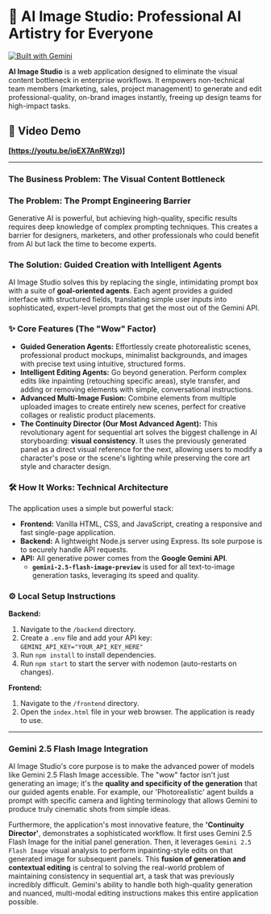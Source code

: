 # 🎨 AI Image Studio: Professional AI Artistry for Everyone

[![Built with Gemini](https://img.shields.io/badge/Built%20with-Gemini%20API-4285F4)](https://ai.google.dev/)

**AI Image Studio** is a web application designed to eliminate the visual content bottleneck in enterprise workflows. It empowers non-technical team members (marketing, sales, project management) to generate and edit professional-quality, on-brand images instantly, freeing up design teams for high-impact tasks.
## 🎥 Video Demo

**[https://youtu.be/ioEX7AnRWzg)]**


---
### The Business Problem: The Visual Content Bottleneck
### The Problem: The Prompt Engineering Barrier

Generative AI is powerful, but achieving high-quality, specific results requires deep knowledge of complex prompting techniques. This creates a barrier for designers, marketers, and other professionals who could benefit from AI but lack the time to become experts.

### The Solution: Guided Creation with Intelligent Agents

AI Image Studio solves this by replacing the single, intimidating prompt box with a suite of **goal-oriented agents**. Each agent provides a guided interface with structured fields, translating simple user inputs into sophisticated, expert-level prompts that get the most out of the Gemini API.

### ✨ Core Features (The "Wow" Factor)

-   **Guided Generation Agents:** Effortlessly create photorealistic scenes, professional product mockups, minimalist backgrounds, and images with precise text using intuitive, structured forms.
-   **Intelligent Editing Agents:** Go beyond generation. Perform complex edits like inpainting (retouching specific areas), style transfer, and adding or removing elements with simple, conversational instructions.
-   **Advanced Multi-Image Fusion:** Combine elements from multiple uploaded images to create entirely new scenes, perfect for creative collages or realistic product placements.
-   **The Continuity Director (Our Most Advanced Agent):** This revolutionary agent for sequential art solves the biggest challenge in AI storyboarding: **visual consistency**. It uses the previously generated panel as a direct visual reference for the next, allowing users to modify a character's pose or the scene's lighting while preserving the core art style and character design.

### 🛠️ How It Works: Technical Architecture

The application uses a simple but powerful stack:
-   **Frontend:** Vanilla HTML, CSS, and JavaScript, creating a responsive and fast single-page application.
-   **Backend:** A lightweight Node.js server using Express. Its sole purpose is to securely handle API requests.
-   **API:** All generative power comes from the **Google Gemini API**.
    -   **`gemini-2.5-flash-image-preview`** is used for all text-to-image generation tasks, leveraging its speed and quality.
   

### ⚙️ Local Setup Instructions

**Backend:**
1.  Navigate to the `/backend` directory.
2.  Create a `.env` file and add your API key: `GEMINI_API_KEY="YOUR_API_KEY_HERE"`
3.  Run `npm install` to install dependencies.
4.  Run `npm start` to start the server with nodemon (auto-restarts on changes).

**Frontend:**
1.  Navigate to the `/frontend` directory.
2.  Open the `index.html` file in your web browser. The application is ready to use.

---

### Gemini 2.5 Flash Image Integration

AI Image Studio's core purpose is to make the advanced power of models like Gemini 2.5 Flash Image accessible. The "wow" factor isn't just generating an image; it's the **quality and specificity of the generation** that our guided agents enable. For example, our 'Photorealistic' agent builds a prompt with specific camera and lighting terminology that allows Gemini to produce truly cinematic shots from simple ideas.

Furthermore, the application's most innovative feature, the **'Continuity Director'**, demonstrates a sophisticated workflow. It first uses Gemini 2.5 Flash Image for the initial panel generation. Then, it leverages `Gemini 2.5 Flash Image` visual analysis to perform inpainting-style edits on that generated image for subsequent panels. This **fusion of generation and contextual editing** is central to solving the real-world problem of maintaining consistency in sequential art, a task that was previously incredibly difficult. Gemini's ability to handle both high-quality generation and nuanced, multi-modal editing instructions makes this entire application possible.
